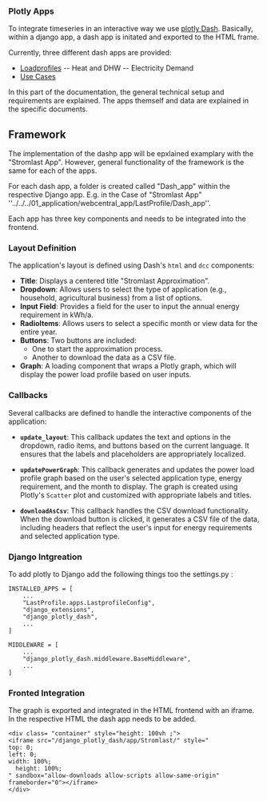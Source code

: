 ### Plotly Apps 

To integrate timeseries in an interactive way we use [plotly Dash](https://plotly.com/examples/). Basically, within a django app, a dash app is initated and exported to the HTML frame. 

Currently, three different dash apps are provided: 

- [Loadprofiles](02_work_doc\06_sphinx\source\loadProfiles.md)
-- Heat and DHW
-- Electricity Demand 
- [Use Cases](02_work_doc\06_sphinx\source\useCases.md)

In this part of the documentation, the general technical setup and requirements are explained. The apps themself and data are explained in the specific documents. 

## Framework 

The implementation of the dashp app will be epxlained examplary with the "Stromlast App". However, general functionality of the framework is the same for each of the apps. 

For each dash app, a folder is created called "Dash_app" within the respective Django app. E.g. in the Case of "Stromlast App" ''../../../01_application/webcentral_app/LastProfile/Dash_app''. 

Each app has three key components and needs to be integrated into the frontend. 

### Layout Definition

The application's layout is defined using Dash's `html` and `dcc` components:

- **Title**: Displays a centered title "Stromlast Approximation".
- **Dropdown**: Allows users to select the type of application (e.g., household, agricultural business) from a list of options.
- **Input Field**: Provides a field for the user to input the annual energy requirement in kWh/a.
- **RadioItems**: Allows users to select a specific month or view data for the entire year.
- **Buttons**: Two buttons are included:
  - One to start the approximation process.
  - Another to download the data as a CSV file.
- **Graph**: A loading component that wraps a Plotly graph, which will display the power load profile based on user inputs.

### Callbacks

Several callbacks are defined to handle the interactive components of the application:

- **`update_layout`**: This callback updates the text and options in the dropdown, radio items, and buttons based on the current language. It ensures that the labels and placeholders are appropriately localized.

- **`updatePowerGraph`**: This callback generates and updates the power load profile graph based on the user's selected application type, energy requirement, and the month to display. The graph is created using Plotly's `Scatter` plot and customized with appropriate labels and titles.

- **`downloadAsCsv`**: This callback handles the CSV download functionality. When the download button is clicked, it generates a CSV file of the data, including headers that reflect the user's input for energy requirements and selected application type.


### Django Intgreation 

To add plotly to Django add the following things too the settings.py :


```
INSTALLED_APPS = [
    ...
    "LastProfile.apps.LastprofileConfig",
    "django_extensions",
    "django_plotly_dash",
    ...
]

MIDDLEWARE = [
    ...
    "django_plotly_dash.middleware.BaseMiddleware",
    ...
]

```

### Fronted Integration 

The graph is exported and integrated in the HTML frontend with an iframe. In the respective HTML the dash app needs to be added. 

```
<div class= "container" style="height: 100vh ;">
<iframe src="/django_plotly_dash/app/Stromlast/" style="
top: 0;
left: 0;
width: 100%;
  height: 100%;
" sandbox="allow-downloads allow-scripts allow-same-origin" frameborder="0"></iframe>
</div>
```
